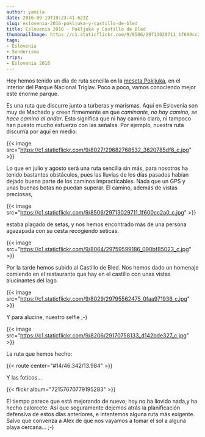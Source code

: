 ```yaml
---
author: yamila
date: 2016-09-19T19:23:41.623Z
slug: eslovenia-2016-pokljuka-y-castillo-de-bled
title: Eslovenia 2016 - Pokljuka y Castillo de Bled
thumbnailImage: https://c1.staticflickr.com/9/8506/29713029711_1f600cc2a0_c.jpg
tags:
- Eslovenia
- Senderismo
trips:
- Eslovenia 2016
---
```


Hoy hemos tenido un día de ruta sencilla en la <a href="https://www.google.si/search?q=pokljuka&client=ms-android-oneplus&prmd=imnv&source=lnms&tbm=isch&sa=X&ved=0ahUKEwjc_dnRjpzPAhVFPxQKHZ1hCD8Q_AUIBygB&biw=360&bih=560&dpr=3#tbm=isch&q=pokljuka" target="_new">meseta Pokljuka</a>, en el interior del Parque Nacional Triglav. Poco a poco, vamos conociendo mejor este enorme parque.

Es una ruta que discurre junto a turberas y marismas. Aquí en Eslovenia son muy de Machado y creen firmemente en que <em>caminante, no hay camino, se hace camino al andar</em>. Esto significa que ni hay camino claro, ni tampoco han puesto mucho esfuerzo con las señales. Por ejemplo, nuestra ruta discurría por aquí en medio:

{{< image src="https://c1.staticflickr.com/9/8027/29682768532_3620785df6_c.jpg" >}}

Lo que en julio y agosto será una ruta sencilla sin más, para nosotros ha tenido bastantes obstáculos, pues las lluvias de los días pasados habían dejado buena parte de los caminos impracticables. Nada que un GPS y unas buenas botas no puedan superar. El camino, además de vistas preciosas,

{{< image src="https://c1.staticflickr.com/9/8506/29713029711_1f600cc2a0_c.jpg" >}}

estaba plagado de setas, y nos hemos encontrado más de una persona agazapada con su cesta recogiendo seticas.

{{< image src="https://c1.staticflickr.com/9/8064/29759599186_090bf85023_c.jpg" >}}

Por la tarde hemos subido al Castillo de Bled. Nos hemos dado un homenaje comiendo en el restaurante que hay en el castillo con unas vistas alucinantes del lago.

{{< image src="https://c1.staticflickr.com/9/8029/29795562475_0faa971936_c.jpg" >}}

Y para alucine, nuestro selfie ;-)

{{< image src="https://c1.staticflickr.com/9/8206/29170758133_d142bde327_c.jpg" >}}

La ruta que hemos hecho:

{{< route center="#14/46.342/13.984" >}}

Y las foticos...

{{< flickr album="72157670779195283" >}}

El tiempo parece que está mejorando de nuevo; hoy no ha llovido nada,y ha hecho calorcete. Así que seguramente dejemos atrás la planificación defensiva de estos días anteriores, e intentemos alguna ruta más exigente. Salvo que convenza a Alex de que nos vayamos a tomar el sol a alguna playa cercana... ;-)
